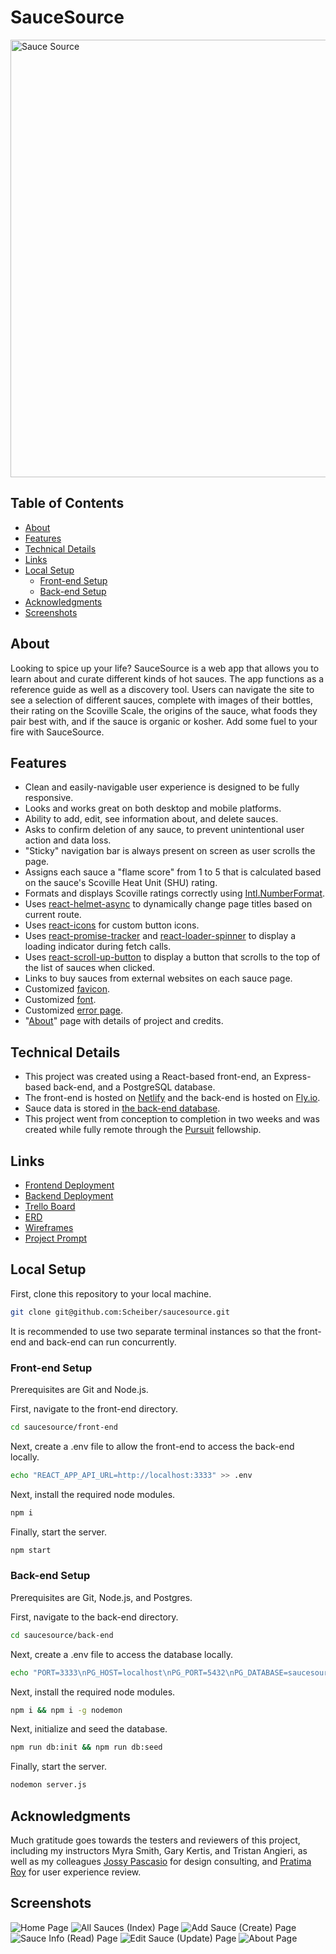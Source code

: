 # SauceSource <!-- omit from toc -->

<img width="700" alt="Sauce Source" src="https://user-images.githubusercontent.com/794551/186691778-5b3bb14b-3091-4465-934f-df2ff3cb38fb.png">

## Table of Contents <!-- omit from toc -->

- [About](#about)
- [Features](#features)
- [Technical Details](#technical-details)
- [Links](#links)
- [Local Setup](#local-setup)
  - [Front-end Setup](#front-end-setup)
  - [Back-end Setup](#back-end-setup)
- [Acknowledgments](#acknowledgments)
- [Screenshots](#screenshots)

## About

Looking to spice up your life? SauceSource is a web app that allows you to learn about and curate different kinds of hot sauces. The app functions as a reference guide as well as a discovery tool. Users can navigate the site to see a selection of different sauces, complete with images of their bottles, their rating on the Scoville Scale, the origins of the sauce, what foods they pair best with, and if the sauce is organic or kosher. Add some fuel to your fire with SauceSource.

## Features

- Clean and easily-navigable user experience is designed to be fully responsive.
- Looks and works great on both desktop and mobile platforms.
- Ability to add, edit, see information about, and delete sauces.
- Asks to confirm deletion of any sauce, to prevent unintentional user action and data loss.
- "Sticky" navigation bar is always present on screen as user scrolls the page.
- Assigns each sauce a "flame score" from 1 to 5 that is calculated based on the sauce's Scoville Heat Unit (SHU) rating.
- Formats and displays Scoville ratings correctly using [Intl.NumberFormat](https://developer.mozilla.org/en-US/docs/Web/JavaScript/Reference/Global_Objects/Intl/NumberFormat).
- Uses [react-helmet-async](https://www.npmjs.com/package/react-helmet-async) to dynamically change page titles based on current route.
- Uses [react-icons](https://www.npmjs.com/package/react-icons) for custom button icons.
- Uses [react-promise-tracker](https://www.npmjs.com/package/react-promise-tracker) and [react-loader-spinner](https://www.npmjs.com/package/react-loader-spinner) to display a loading indicator during fetch calls.
- Uses [react-scroll-up-button](https://www.npmjs.com/package/react-scroll-up-button) to display a button that scrolls to the top of the list of sauces when clicked.
- Links to buy sauces from external websites on each sauce page.
- Customized [favicon](https://saucesource.netlify.app/favicon.ico).
- Customized [font](https://www.fontsquirrel.com/fonts/chunkfive).
- Customized [error page](https://saucesource.netlify.app/error).
- "[About](https://saucesource.netlify.app/about)" page with details of project and credits.

## Technical Details

- This project was created using a React-based front-end, an Express-based back-end, and a PostgreSQL database.
- The front-end is hosted on [Netlify](https://www.netlify.com/) and the back-end is hosted on [Fly.io](https://fly.io/).
- Sauce data is stored in [the back-end database](https://saucesource.fly.dev/sauces).
- This project went from conception to completion in two weeks and was created while fully remote through the [Pursuit](https://www.pursuit.org/) fellowship.

## Links

- [Frontend Deployment](https://saucesource.netlify.app/)
- [Backend Deployment](https://saucesource.fly.dev/)
- [Trello Board](https://trello.com/b/75UsM2Ye/saucesource)
- [ERD](https://miro.com/app/board/uXjVPdYXzrM=/)
- [Wireframes](https://wireframe.cc/DEJeRW)
- [Project Prompt](https://github.com/joinpursuit/8-3-full-stack-portfolio)

## Local Setup

First, clone this repository to your local machine.

```bash
git clone git@github.com:Scheiber/saucesource.git
```

It is recommended to use two separate terminal instances so that the front-end and back-end can run concurrently.

### Front-end Setup

Prerequisites are Git and Node.js.

First, navigate to the front-end directory.

```bash
cd saucesource/front-end
```

Next, create a .env file to allow the front-end to access the back-end locally.

```bash
echo "REACT_APP_API_URL=http://localhost:3333" >> .env
```

Next, install the required node modules.

```bash
npm i
```

Finally, start the server.

```bash
npm start
```

### Back-end Setup

Prerequisites are Git, Node.js, and Postgres.

First, navigate to the back-end directory.

```bash
cd saucesource/back-end
```

Next, create a .env file to access the database locally.

```bash
echo "PORT=3333\nPG_HOST=localhost\nPG_PORT=5432\nPG_DATABASE=saucesource" >> .env
```

Next, install the required node modules.

```bash
npm i && npm i -g nodemon
```

Next, initialize and seed the database.

```bash
npm run db:init && npm run db:seed
```

Finally, start the server.

```bash
nodemon server.js
```

## Acknowledgments

Much gratitude goes towards the testers and reviewers of this project, including my instructors Myra Smith, Gary Kertis, and Tristan Angieri, as well as my colleagues [Jossy Pascasio](https://github.com/named-josie) for design consulting, and [Pratima Roy](https://github.com/PratimaRoy) for user experience review.

## Screenshots

![Home Page](https://user-images.githubusercontent.com/794551/188517766-9c14b580-56c1-47d0-a838-46770aebd7ac.png)
![All Sauces (Index) Page](https://user-images.githubusercontent.com/794551/188517779-fd6018d6-2910-441c-9386-2c8d4f845056.png)
![Add Sauce (Create) Page](https://user-images.githubusercontent.com/794551/188517793-b2610de0-4002-46b6-931d-df9ac0199839.png)
![Sauce Info (Read) Page](https://user-images.githubusercontent.com/794551/188517845-f630ecb0-6d62-45f5-8818-dd999994545f.png)
![Edit Sauce (Update) Page](https://user-images.githubusercontent.com/794551/188517858-151979a4-86b4-4d7e-9b7d-12e17fb3a9ad.png)
![About Page](https://user-images.githubusercontent.com/794551/188517866-a7e72ea9-11d9-4a7b-998c-6f12e7be3a62.png)
